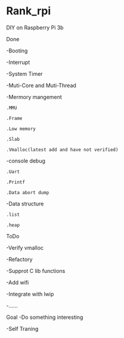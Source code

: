 # Rank_rpi
DIY on Raspberry Pi 3b


Done

  -Booting
  
  -Interrupt
  
  -System Timer
  
  -Muti-Core and Muti-Thread
  
  -Mermory mangement
  
    .MMU
    
    .Frame
    
    .Low memory
    
    .Slab
    
    .Vmalloc(latest add and have not verified)
    
  -console debug
  
    .Uart
    
    .Printf
    
    .Data abort dump
    
  -Data structure
  
    .list
    
    .heap
    
    
 ToDo
 
  -Verify vmalloc
  
  -Refactory
  
  -Supprot C lib functions
  
  -Add wifi
  
  -Integrate with lwip
  
  -......
  
  
  Goal
  -Do something interesting
  
  -Self Traning
  
